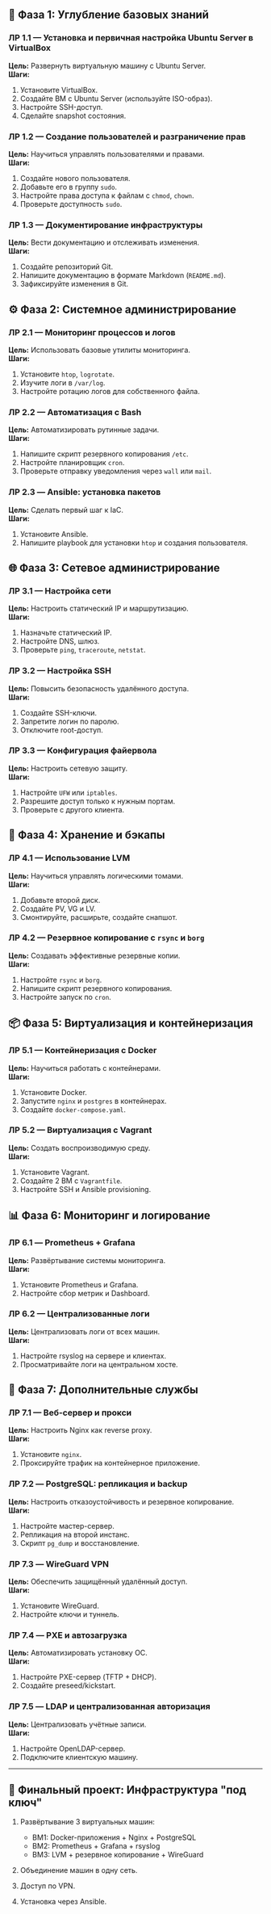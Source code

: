 

## 📁 Фаза 1: Углубление базовых знаний

### ЛР 1.1 — Установка и первичная настройка Ubuntu Server в VirtualBox
**Цель:** Развернуть виртуальную машину с Ubuntu Server.  
**Шаги:**
1. Установите VirtualBox.
2. Создайте ВМ с Ubuntu Server (используйте ISO-образ).
3. Настройте SSH-доступ.
4. Сделайте snapshot состояния.

### ЛР 1.2 — Создание пользователей и разграничение прав
**Цель:** Научиться управлять пользователями и правами.  
**Шаги:**
1. Создайте нового пользователя.
2. Добавьте его в группу `sudo`.
3. Настройте права доступа к файлам с `chmod`, `chown`.
4. Проверьте доступность `sudo`.

### ЛР 1.3 — Документирование инфраструктуры
**Цель:** Вести документацию и отслеживать изменения.  
**Шаги:**
1. Создайте репозиторий Git.
2. Напишите документацию в формате Markdown (`README.md`).
3. Зафиксируйте изменения в Git.

## ⚙️ Фаза 2: Системное администрирование

### ЛР 2.1 — Мониторинг процессов и логов
**Цель:** Использовать базовые утилиты мониторинга.  
**Шаги:**
1. Установите `htop`, `logrotate`.
2. Изучите логи в `/var/log`.
3. Настройте ротацию логов для собственного файла.

### ЛР 2.2 — Автоматизация с Bash
**Цель:** Автоматизировать рутинные задачи.  
**Шаги:**
1. Напишите скрипт резервного копирования `/etc`.
2. Настройте планировщик `cron`.
3. Проверьте отправку уведомления через `wall` или `mail`.

### ЛР 2.3 — Ansible: установка пакетов
**Цель:** Сделать первый шаг к IaC.  
**Шаги:**
1. Установите Ansible.
2. Напишите playbook для установки `htop` и создания пользователя.

## 🌐 Фаза 3: Сетевое администрирование

### ЛР 3.1 — Настройка сети
**Цель:** Настроить статический IP и маршрутизацию.  
**Шаги:**
1. Назначьте статический IP.
2. Настройте DNS, шлюз.
3. Проверьте `ping`, `traceroute`, `netstat`.

### ЛР 3.2 — Настройка SSH
**Цель:** Повысить безопасность удалённого доступа.  
**Шаги:**
1. Создайте SSH-ключи.
2. Запретите логин по паролю.
3. Отключите root-доступ.

### ЛР 3.3 — Конфигурация файервола
**Цель:** Настроить сетевую защиту.  
**Шаги:**
1. Настройте `UFW` или `iptables`.
2. Разрешите доступ только к нужным портам.
3. Проверьте с другого клиента.

## 💽 Фаза 4: Хранение и бэкапы

### ЛР 4.1 — Использование LVM
**Цель:** Научиться управлять логическими томами.  
**Шаги:**
1. Добавьте второй диск.
2. Создайте PV, VG и LV.
3. Смонтируйте, расширьте, создайте снапшот.

### ЛР 4.2 — Резервное копирование с `rsync` и `borg`
**Цель:** Создавать эффективные резервные копии.  
**Шаги:**
1. Настройте `rsync` и `borg`.
2. Напишите скрипт резервного копирования.
3. Настройте запуск по `cron`.

## 📦 Фаза 5: Виртуализация и контейнеризация

### ЛР 5.1 — Контейнеризация с Docker
**Цель:** Научиться работать с контейнерами.  
**Шаги:**
1. Установите Docker.
2. Запустите `nginx` и `postgres` в контейнерах.
3. Создайте `docker-compose.yaml`.

### ЛР 5.2 — Виртуализация с Vagrant
**Цель:** Создать воспроизводимую среду.  
**Шаги:**
1. Установите Vagrant.
2. Создайте 2 ВМ с `Vagrantfile`.
3. Настройте SSH и Ansible provisioning.

## 📊 Фаза 6: Мониторинг и логирование

### ЛР 6.1 — Prometheus + Grafana
**Цель:** Развёртывание системы мониторинга.  
**Шаги:**
1. Установите Prometheus и Grafana.
2. Настройте сбор метрик и Dashboard.

### ЛР 6.2 — Централизованные логи
**Цель:** Централизовать логи от всех машин.  
**Шаги:**
1. Настройте rsyslog на сервере и клиентах.
2. Просматривайте логи на центральном хосте.

## 🔧 Фаза 7: Дополнительные службы

### ЛР 7.1 — Веб-сервер и прокси
**Цель:** Настроить Nginx как reverse proxy.  
**Шаги:**
1. Установите `nginx`.
2. Проксируйте трафик на контейнерное приложение.

### ЛР 7.2 — PostgreSQL: репликация и backup
**Цель:** Настроить отказоустойчивость и резервное копирование.  
**Шаги:**
1. Настройте мастер-сервер.
2. Репликация на второй инстанс.
3. Скрипт `pg_dump` и восстановление.

### ЛР 7.3 — WireGuard VPN
**Цель:** Обеспечить защищённый удалённый доступ.  
**Шаги:**
1. Установите WireGuard.
2. Настройте ключи и туннель.

### ЛР 7.4 — PXE и автозагрузка
**Цель:** Автоматизировать установку ОС.  
**Шаги:**
1. Настройте PXE-сервер (TFTP + DHCP).
2. Создайте preseed/kickstart.

### ЛР 7.5 — LDAP и централизованная авторизация
**Цель:** Централизовать учётные записи.  
**Шаги:**
1. Настройте OpenLDAP-сервер.
2. Подключите клиентскую машину.

---

## 🏁 Финальный проект: Инфраструктура "под ключ"

1. Развёртывание 3 виртуальных машин:
   - ВМ1: Docker-приложения + Nginx + PostgreSQL
   - ВМ2: Prometheus + Grafana + rsyslog
   - ВМ3: LVM + резервное копирование + WireGuard

2. Объединение машин в одну сеть.
3. Доступ по VPN.
4. Установка через Ansible.

